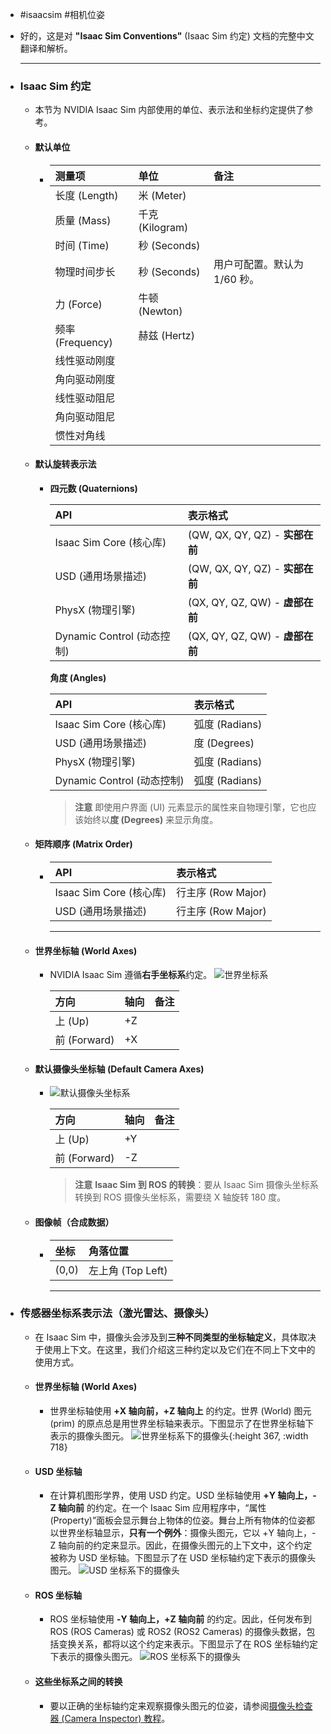 - #isaacsim #相机位姿
- 好的，这是对 **"Isaac Sim Conventions"** (Isaac Sim 约定) 文档的完整中文翻译和解析。
  
  ---
- ### **Isaac Sim 约定**
	- 本节为 NVIDIA Isaac Sim 内部使用的单位、表示法和坐标约定提供了参考。
	- #### **默认单位**
		- | 测量项 | 单位 | 备注 |
		  | :--- | :--- | :--- |
		  | 长度 (Length) | 米 (Meter) | |
		  | 质量 (Mass) | 千克 (Kilogram) | |
		  | 时间 (Time) | 秒 (Seconds) | |
		  | 物理时间步长 | 秒 (Seconds) | 用户可配置。默认为 1/60 秒。 |
		  | 力 (Force) | 牛顿 (Newton) | |
		  | 频率 (Frequency) | 赫兹 (Hertz) | |
		  | 线性驱动刚度 | | |
		  | 角向驱动刚度 | | |
		  | 线性驱动阻尼 | | |
		  | 角向驱动阻尼 | | |
		  | 惯性对角线 | | |
	- #### **默认旋转表示法**
		- **四元数 (Quaternions)**
		  
		  | API | 表示格式 |
		  | :--- | :--- |
		  | Isaac Sim Core (核心库) | (QW, QX, QY, QZ) - **实部在前** |
		  | USD (通用场景描述) | (QW, QX, QY, QZ) - **实部在前** |
		  | PhysX (物理引擎) | (QX, QY, QZ, QW) - **虚部在前** |
		  | Dynamic Control (动态控制) | (QX, QY, QZ, QW) - **虚部在前** |
		  
		  **角度 (Angles)**
		  
		  | API | 表示格式 |
		  | :--- | :--- |
		  | Isaac Sim Core (核心库) | 弧度 (Radians) |
		  | USD (通用场景描述) | 度 (Degrees) |
		  | PhysX (物理引擎) | 弧度 (Radians) |
		  | Dynamic Control (动态控制) | 弧度 (Radians) |
		  
		  > **注意**
		  > 即使用户界面 (UI) 元素显示的属性来自物理引擎，它也应该始终以**度 (Degrees)** 来显示角度。
	- #### **矩阵顺序 (Matrix Order)**
		- | API | 表示格式 |
		  | :--- | :--- |
		  | Isaac Sim Core (核心库) | 行主序 (Row Major) |
		  | USD (通用场景描述) | 行主序 (Row Major) |
		  
		  ---
	- #### **世界坐标轴 (World Axes)**
		- NVIDIA Isaac Sim 遵循**右手坐标系**约定。
		  ![世界坐标系](https://docs.isaacsim.omniverse.nvidia.com/latest/_images/isaac_conventions_world_frame.png)
		  
		  | 方向 | 轴向 | 备注 |
		  | :--- | :--- | :--- |
		  | 上 (Up) | +Z | |
		  | 前 (Forward) | +X | |
	- #### **默认摄像头坐标轴 (Default Camera Axes)**
		- ![默认摄像头坐标系](https://docs.isaacsim.omniverse.nvidia.com/latest/_images/isaac_conventions_camera_frame.png)
		  
		  | 方向 | 轴向 | 备注 |
		  | :--- | :--- | :--- |
		  | 上 (Up) | +Y | |
		  | 前 (Forward) | -Z | |
		  
		  > **注意**
		  > **Isaac Sim 到 ROS 的转换**：要从 Isaac Sim 摄像头坐标系转换到 ROS 摄像头坐标系，需要绕 X 轴旋转 180 度。
	- #### **图像帧（合成数据）**
		- | 坐标 | 角落位置 |
		  | :--- | :--- |
		  | (0,0) | 左上角 (Top Left) |
		  
		  ---
- ### **传感器坐标系表示法（激光雷达、摄像头）**
	- 在 Isaac Sim 中，摄像头会涉及到**三种不同类型的坐标轴定义**，具体取决于使用上下文。在这里，我们介绍这三种约定以及它们在不同上下文中的使用方式。
	- #### **世界坐标轴 (World Axes)**
		- 世界坐标轴使用 **+X 轴向前，+Z 轴向上** 的约定。世界 (World) 图元 (prim) 的原点总是用世界坐标轴来表示。下图显示了在世界坐标轴下表示的摄像头图元。
		  ![世界坐标系下的摄像头](https://docs.isaacsim.omniverse.nvidia.com/latest/_images/camera_frames_v2.002.png){:height 367, :width 718}
	- #### **USD 坐标轴**
		- 在计算机图形学界，使用 USD 约定。USD 坐标轴使用 **+Y 轴向上，-Z 轴向前** 的约定。在一个 Isaac Sim 应用程序中，“属性 (Property)”面板会显示舞台上物体的位姿。舞台上所有物体的位姿都以世界坐标轴显示，**只有一个例外**：摄像头图元，它以 +Y 轴向上，-Z 轴向前的约定来显示。因此，在摄像头图元的上下文中，这个约定被称为 USD 坐标轴。下图显示了在 USD 坐标轴约定下表示的摄像头图元。
		  ![USD 坐标系下的摄像头](https://docs.isaacsim.omniverse.nvidia.com/latest/_images/camera_frames_v2.001.png)
	- #### **ROS 坐标轴**
		- ROS 坐标轴使用 **-Y 轴向上，+Z 轴向前** 的约定。因此，任何发布到 ROS (ROS Cameras) 或 ROS2 (ROS2 Cameras) 的摄像头数据，包括变换关系，都将以这个约定来表示。下图显示了在 ROS 坐标轴约定下表示的摄像头图元。
		  ![ROS 坐标系下的摄像头](https://docs.isaacsim.omniverse.nvidia.com/latest/_images/camera_frames_v2.003.png)
	- #### **这些坐标系之间的转换**
		- 要以正确的坐标轴约定来观察摄像头图元的位姿，请参阅[摄像头检查器 (Camera Inspector) 教程](https://docs.isaacsim.omniverse.nvidia.com/latest/manual_tutorials/tutorial_manual_camera_inspector.html)。